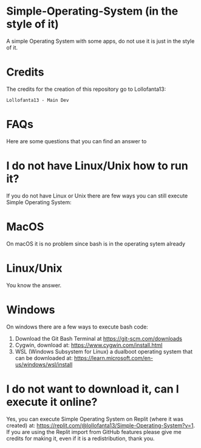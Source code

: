 # Simple-Operating-System (in the style of it)
A simple Operating System with some apps, do not use it is just in the style of it.
# Credits
The credits for the creation of this repository go to Lollofanta13:

``
Lollofanta13 - Main Dev
``

# FAQs
Here are some questions that you can find an answer to

# I do not have Linux/Unix how to run it?
If you do not have Linux or Unix there are few ways you can still execute Simple Operating System:
# MacOS
On macOS it is no problem since bash is in the operating sytem already
# Linux/Unix
You know the answer.
# Windows
On windows there are a few ways to execute bash code:
1. Download the Git Bash Terminal at https://git-scm.com/downloads
2. Cygwin, download at: https://www.cygwin.com/install.html
3. WSL (Windows Subsystem for Linux) a dualboot operating system that can be downloaded at: https://learn.microsoft.com/en-us/windows/wsl/install

# I do not want to download it, can I execute it online?
Yes, you can execute Simple Operating System on Replit (where it was created) at: https://replit.com/@lollofanta13/Simple-Operating-System?v=1. 
If you are using the Replit import from GitHub features  please give me credits for making it, even if it is a redistribution, thank you.

